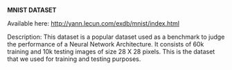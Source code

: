 **MNIST DATASET**

Available here: http://yann.lecun.com/exdb/mnist/index.html

Description: 
This dataset is a popular dataset used as a benchmark to judge the performance of a Neural Network Architecture. It consists of 60k training and 10k testing images of size 28 X 28 pixels. This is the dataset that we used for training and testing purposes. 


